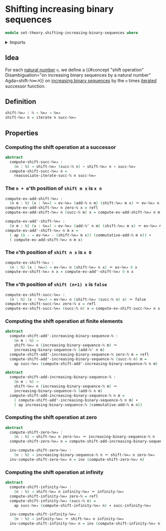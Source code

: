 # Shifting increasing binary sequences

```agda
module set-theory.shifting-increasing-binary-sequences where
```

<details><summary>Imports</summary>

```agda
open import elementary-number-theory.addition-natural-numbers
open import elementary-number-theory.natural-numbers

open import foundation.action-on-identifications-functions
open import foundation.booleans
open import foundation.function-types
open import foundation.homotopies
open import foundation.iterating-functions

open import foundation-core.identity-types

open import set-theory.inclusion-natural-numbers-increasing-binary-sequences
open import set-theory.increasing-binary-sequences
```

</details>

## Idea

For each [natural number](elementary-number-theory.natural-numbers.md) `n`, we
define a
{{#concept "shift operation" Disambiguation="on increasing binary sequences by a natural number" Agda=shift-ℕ∞↗}}
on [increasing binary sequences](set-theory.increasing-binary-sequences.md) by
the `n` times [iterated](foundation.iterating-functions.md) successor function.

## Definition

```agda
shift-ℕ∞↗ : ℕ → ℕ∞↗ → ℕ∞↗
shift-ℕ∞↗ n = iterate n succ-ℕ∞↗
```

## Properties

### Computing the shift operation at a successor

```agda
abstract
  compute-shift-succ-ℕ∞↗ :
    (n : ℕ) → shift-ℕ∞↗ (succ-ℕ n) ~ shift-ℕ∞↗ n ∘ succ-ℕ∞↗
  compute-shift-succ-ℕ∞↗ n =
    reassociate-iterate-succ-ℕ n succ-ℕ∞↗
```

### The `n + m`'th position of `shift m x` is `x n`

```agda
compute-ev-add-shift-ℕ∞↗ :
  (n m : ℕ) (x : ℕ∞↗) → ev-ℕ∞↗ (add-ℕ n m) (shift-ℕ∞↗ m x) ＝ ev-ℕ∞↗ n x
compute-ev-add-shift-ℕ∞↗ n zero-ℕ x = refl
compute-ev-add-shift-ℕ∞↗ n (succ-ℕ m) x = compute-ev-add-shift-ℕ∞↗ n m x

compute-ev-add'-shift-ℕ∞↗ :
  (n m : ℕ) (x : ℕ∞↗) → ev-ℕ∞↗ (add-ℕ' n m) (shift-ℕ∞↗ m x) ＝ ev-ℕ∞↗ n x
compute-ev-add'-shift-ℕ∞↗ n m x =
  ( ap (λ - → ev-ℕ∞↗ - (shift-ℕ∞↗ m x)) (commutative-add-ℕ m n)) ∙
  ( compute-ev-add-shift-ℕ∞↗ n m x)
```

### The `n`'th position of `shift n x` is `x 0`

```agda
compute-ev-shift-ℕ∞↗ :
  (n : ℕ) (x : ℕ∞↗) → ev-ℕ∞↗ n (shift-ℕ∞↗ n x) ＝ ev-ℕ∞↗ 0 x
compute-ev-shift-ℕ∞↗ n x = compute-ev-add'-shift-ℕ∞↗ 0 n x
```

### The `n`'th position of `shift (n+1) x` is `false`

```agda
compute-ev-shift-succ-ℕ∞↗ :
  (n : ℕ) (x : ℕ∞↗) → ev-ℕ∞↗ n (shift-ℕ∞↗ (succ-ℕ n) x) ＝ false
compute-ev-shift-succ-ℕ∞↗ zero-ℕ x = refl
compute-ev-shift-succ-ℕ∞↗ (succ-ℕ n) x = compute-ev-shift-succ-ℕ∞↗ n x
```

### Computing the shift operation at finite elements

```agda
abstract
  compute-shift-add'-increasing-binary-sequence-ℕ :
    (n m : ℕ) →
    shift-ℕ∞↗ n (increasing-binary-sequence-ℕ m) ＝
    increasing-binary-sequence-ℕ (add-ℕ' n m)
  compute-shift-add'-increasing-binary-sequence-ℕ zero-ℕ m = refl
  compute-shift-add'-increasing-binary-sequence-ℕ (succ-ℕ n) m =
    ap succ-ℕ∞↗ (compute-shift-add'-increasing-binary-sequence-ℕ n m)

abstract
  compute-shift-add-increasing-binary-sequence-ℕ :
    (n m : ℕ) →
    shift-ℕ∞↗ n (increasing-binary-sequence-ℕ m) ＝
    increasing-binary-sequence-ℕ (add-ℕ n m)
  compute-shift-add-increasing-binary-sequence-ℕ n m =
    ( compute-shift-add'-increasing-binary-sequence-ℕ n m) ∙
    ( ap increasing-binary-sequence-ℕ (commutative-add-ℕ m n))
```

### Computing the shift operation at zero

```agda
abstract
  compute-shift-zero-ℕ∞↗ :
    (n : ℕ) → shift-ℕ∞↗ n zero-ℕ∞↗ ＝ increasing-binary-sequence-ℕ n
  compute-shift-zero-ℕ∞↗ n = compute-shift-add-increasing-binary-sequence-ℕ n 0

  inv-compute-shift-zero-ℕ∞↗ :
    (n : ℕ) → increasing-binary-sequence-ℕ n ＝ shift-ℕ∞↗ n zero-ℕ∞↗
  inv-compute-shift-zero-ℕ∞↗ n = inv (compute-shift-zero-ℕ∞↗ n)
```

### Computing the shift operation at infinity

```agda
abstract
  compute-shift-infinity-ℕ∞↗ :
    (n : ℕ) → shift-ℕ∞↗ n infinity-ℕ∞↗ ＝ infinity-ℕ∞↗
  compute-shift-infinity-ℕ∞↗ zero-ℕ = refl
  compute-shift-infinity-ℕ∞↗ (succ-ℕ n) =
    ap succ-ℕ∞↗ (compute-shift-infinity-ℕ∞↗ n) ∙ succ-infinity-ℕ∞↗

  inv-compute-shift-infinity-ℕ∞↗ :
    (n : ℕ) → infinity-ℕ∞↗ ＝ shift-ℕ∞↗ n infinity-ℕ∞↗
  inv-compute-shift-infinity-ℕ∞↗ n = inv (compute-shift-infinity-ℕ∞↗ n)
```
